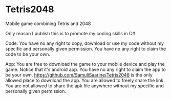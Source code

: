 # Tetris2048
Mobile game combining Tetris and 2048

Only reason I publish this is to promote my coding skills in C#

Code:
You have no any right to copy, download or use my code without my specific and personally given permission.
You have no any right to claim the code to be your own.

App:
You are free to download the game to your mobile device and play the game. Notice that it's android app.
You have no any right to claim the app to be your own.
https://github.com/SamuliSaarine/Tetris2048 is the only allowed place to download the app. You are allowed to freely share the link.
You are not allowed to share the apk file anywhere without my specific and personally given permission.
